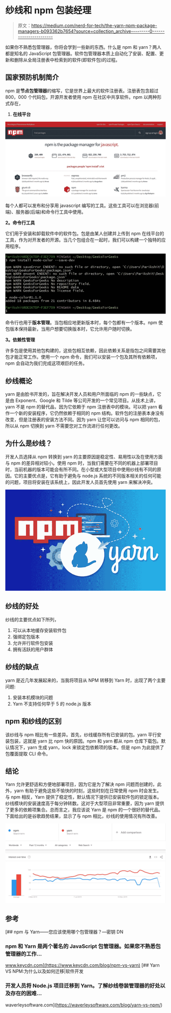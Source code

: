 # 纱线和 npm 包装经理

> 原文：<https://medium.com/nerd-for-tech/the-yarn-npm-package-managers-b093362b7654?source=collection_archive---------0----------------------->

如果你不熟悉包管理器，你将会学到一些新的东西。什么是 npm 和 yarn？两人都是知名的 JavaScript 包管理器。软件包管理器本质上自动化了安装、配置、更新和删除从全局注册表中检索到的软件(即软件包)的过程。

## 国家预防机制简介

npm 是**节点包管理器**的缩写，它是世界上最大的软件注册表。注册表包含超过 800，000 个代码包，开源开发者使用 npm 在社区中共享软件。npm 以两种形式存在，

1.  **在线平台**

![](img/d1c429a3c65bbaa4ac2ff13cc06be609.png)

每个人都可以发布和分享用 javascript 编写的工具。这些工具可以在浏览器(前端)、服务器(后端)和命令行工具中使用。

**2。命令行工具**

它们用于安装和卸载软件中的软件包。包是由某人创建并上传到 npm 在线平台的工具，作为对开发者的开源。当几个包组合在一起时，我们可以构建一个独特的应用程序。

![](img/ccddee3d3eeb4bdefcf496d38d4507ee.png)

命令行也用于**版本管理**。当包相应地更新版本时，每个包都有一个版本。npm 使包版本保持最新，当用户想要切换版本时，它允许用户随时切换。

**3。依赖性管理**

许多包是使用其他包构建的，这些包相互依赖，因此依赖关系是指包之间需要其他包才能正常工作。使用一个 npm 命令，我们可以安装一个包及其所有依赖项，npm 会自动为我们完成这项艰巨的任务。

## 纱线概论

yarn 是由脸书开发的，旨在解决开发人员和用户所面临的 npm 的一些缺点，它是由 Exponent、Google 和 Tilde 等公司开发的一个常见项目。从技术上讲，yarn 不是 npm 的替代品，因为它依赖于 npm 注册表中的模块。可以把 yarn 看作一个新的安装程序，它仍然依赖于相同的 npm 结构。软件包的注册表本身没有改变，但是注册表的安装方法不同。因为 yarn 让您可以访问与 npm 相同的包，所以从 npm 切换到 yarn 不需要您对工作流进行任何更改。

## 为什么是纱线？

开发人员选择从 npm 转换到 yarn 的主要原因是稳定性、易用性以及在使用方面与 npm 的差异相对较小。使用 npm 时，当我们需要在不同的机器上部署项目时，当前机器的版本可能会有所不同。在小型或大型项目中使用纱线有不同的原因。它的主要优点是，它有助于避免与 node.js 系统的不同版本相关的任何可能的问题，项目将安装在该系统上，因此开发人员首先使用 yarn 来解决冲突。

![](img/1632ccf6d649cbb368afc756bb9debdd.png)

## 纱线的好处

纱线的主要优点如下所列，

1.  可以从本地缓存安装软件包
2.  强绑定包版本
3.  允许并行软件包安装
4.  拥有活跃的用户群体

## 纱线的缺点

yarn 是近几年发展起来的，当我将项目从 NPM 转移到 Yarn 时，出现了两个主要问题:

1.  安装本机模块的问题
2.  Yarn 不支持任何早于 5 的 node.js 版本

## npm 和纱线的区别

该纱线与 npm 相比有一些差异。首先，纱线缓存所有已安装的包。yarn 平行安装包装，这就是 yarn 比 npm 快的原因。npm 和 yarn 都从 npm 仓库下载包。默认情况下，yarn 生成 yarn，lock 来锁定包依赖项的版本。但是 npm 为此提供了包覆面提取 CLI 命令。

## 结论

Yarn 允许更舒适和方便地部署项目，因为它是为了解决 npm 问题而创建的，此外，yarn 有助于避免这些不愉快的时刻，这些时刻在日常使用 npm 时会发生。与 npm 相反，Yarn 提供了稳定性，默认情况下提供已安装软件包的锁定版本。纱线模块的安装速度高于每分钟转数。这对于大型项目非常重要，因为 yarn 提供了更多的依赖项集合。总而言之，我应该说 Yarn 是 npm 的一个很好的替代品。下面给出的是谷歌趋势结果，显示了与 npm 相比，纱线的使用情况有所改善。

![](img/11e94087928a9598a78412d3bd2b820e.png)

## 参考

[](https://www.keycdn.com/blog/npm-vs-yarn) [## npm 与 Yarn——您应该使用哪个包管理器？—密钥 DN

### npm 和 Yarn 是两个著名的 JavaScript 包管理器。如果您不熟悉包管理器的工作…

www.keycdn.com](https://www.keycdn.com/blog/npm-vs-yarn) [](https://waverleysoftware.com/blog/yarn-vs-npm/) [## Yarn VS NPM:为什么以及如何迁移|软件开发

### 开发人员将 Node.js 项目迁移到 Yarn。了解纱线卷装管理器的好处以及存在的困难…

waverleysoftware.com](https://waverleysoftware.com/blog/yarn-vs-npm/)